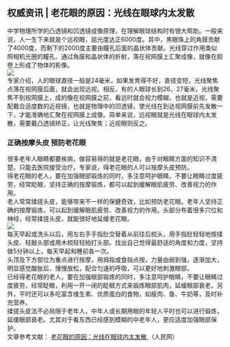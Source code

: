 ## 权威资讯 | 老花眼的原因：光线在眼球内太发散  
中学物理所学的凸透镜和凹透镜成像原理，在理解眼球结构时有很大帮助。一般来说，人一生下来就是个远视眼，屈光度达正6000度。其中，黑眼珠上的角膜贡献了4000度，而剩下的2000度主要由瞳孔后面的晶状体贡献。光线穿过作用类似照相机光圈的瞳孔、通过角膜和晶状体的折射，落在视网膜上汇聚成像，就像在胶卷上形成了物体的影像。  
![](http://cdncms.v-keep.cn/wp-content/uploads/2020/05/u23181839933137747436fm11gp0.jpg)  
专家介绍，人的眼球直径一般是24毫米，如果发育得不好，直径变短，光线聚焦点落在视网膜后面，就会出现远视。相反，有的人眼球长到26、27毫米，光线聚焦不到视网膜上，成的像在视网膜之前，看远时就会视力模糊，也就是近视，需要配戴合适度数的近视镜，也就是物理中的凹透镜，使光线在到达视网膜前先发散一下，才能准确地汇聚在视网膜上成像。简单来说，远视眼就是光线在眼球内太发散，需要戴凸透镜矫正，让光线聚焦；近视眼则反之。  
### 正确按摩头皮  预防老花眼  
很多老年人眼睛都要疾病，做容易得的就是老花眼，由于对眼睛方面的知识不清楚，只能去医院接受治疗。专家说，得老花眼的人可以按摩头皮预防。  
得老花眼的老人，要在加强眼部锻炼的同时，多注意呵护眼睛，不要让眼睛过度疲劳，经常眨眼，坚持正确的按摩锻炼，都可以起到缓解眼肌疲劳、改善视力的作用。  
老人常常揉搓头皮，能够带来不一样的保健奇效，比如预防老花眼。老年人坚持正确的按摩锻炼，可以起到缓解眼肌疲劳、改善视力的作用。头部分布着很多穴位和神经，经常揉搓头皮，就能很好地延缓老花眼。  
![](http://cdncms.v-keep.cn/wp-content/uploads/2020/05/timg-15.jpg)  
每天早起或洗头以后，用左右手手指肚交替着从前往后梳头，用手指肚轻轻地按揉头皮、轻敲头部或用木梳轻轻拍打头部。找出自己觉得最舒适的角度和力度，坚持做5分钟以上，每天早起和睡前各一次。  
头顶及下方部位为重点进行按摩，用拇指或食指点按，力量由弱到强，逐渐加大，明显感觉酸胀后，慢慢放松，配合匀速的呼吸，可以更好地刺激眼部。  
已经得老花眼的老人，要在加强眼部锻炼的同时，多注意呵护眼睛，不要让眼睛过度疲劳，经常眨眼，利用一开一闭的眨眼方式来锻炼眼部肌肉，延缓眼部衰老。另外，平时还可以多吃富含维生素、优质蛋白的食物，如瘦肉、鱼、牛奶等，及时补充营养。  
揉搓头皮法不必局限于老年人，中年人或长期用眼的年轻人平时也可以进行锻炼，延缓眼部衰老。尤其对于看东西已经感到模糊的中老年人，更应适度加强眼部保护。  
文章参考文献： <a href="http://sd.people.com.cn/n2/2016/0507/c172848-28290479.html">老花眼的原因：光线在眼球内太发散 </a>（人民网）  
